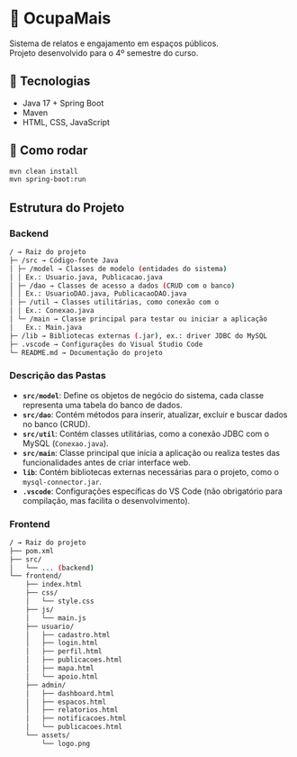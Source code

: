 # 🌳 OcupaMais

Sistema de relatos e engajamento em espaços públicos.  
Projeto desenvolvido para o 4º semestre do curso.

## 🧩 Tecnologias
- Java 17 + Spring Boot
- Maven
- HTML, CSS, JavaScript

## 🚀 Como rodar
```bash
mvn clean install
mvn spring-boot:run
```
## Estrutura do Projeto

### Backend
```bash
/ → Raiz do projeto  
├─ /src → Código-fonte Java  
│ ├─ /model → Classes de modelo (entidades do sistema)  
│ │ Ex.: Usuario.java, Publicacao.java  
│ ├─ /dao → Classes de acesso a dados (CRUD com o banco)  
│ │ Ex.: UsuarioDAO.java, PublicacaoDAO.java  
│ ├─ /util → Classes utilitárias, como conexão com o   
│ │ Ex.: Conexao.java  
│ └─ /main → Classe principal para testar ou iniciar a aplicação  
│   Ex.: Main.java  
├─ /lib → Bibliotecas externas (.jar), ex.: driver JDBC do MySQL  
├─ .vscode → Configurações do Visual Studio Code  
└─ README.md → Documentação do projeto  
```

### Descrição das Pastas

- **`src/model`**: Define os objetos de negócio do sistema, cada classe representa uma tabela do banco de dados.
- **`src/dao`**: Contém métodos para inserir, atualizar, excluir e buscar dados no banco (CRUD).
- **`src/util`**: Contém classes utilitárias, como a conexão JDBC com o MySQL (`Conexao.java`).
- **`src/main`**: Classe principal que inicia a aplicação ou realiza testes das funcionalidades antes de criar interface web.
- **`lib`**: Contém bibliotecas externas necessárias para o projeto, como o `mysql-connector.jar`.
- **`.vscode`**: Configurações específicas do VS Code (não obrigatório para compilação, mas facilita o desenvolvimento).

### Frontend
```bash
/ → Raiz do projeto  
├── pom.xml
├── src/
│   └── ... (backend)
└── frontend/
    ├── index.html
    ├── css/
    │   └── style.css
    ├── js/
    │   └── main.js
    ├── usuario/
    │   ├── cadastro.html
    │   ├── login.html
    │   ├── perfil.html
    │   ├── publicacoes.html
    │   ├── mapa.html
    │   └── apoio.html
    ├── admin/
    │   ├── dashboard.html
    │   ├── espacos.html
    │   ├── relatorios.html
    │   ├── notificacoes.html
    │   └── publicacoes.html
    └── assets/
        └── logo.png
```